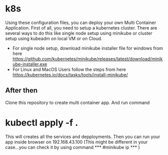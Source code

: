 # k8s
Using these configuration files, you can deploy your own Multi Container Application.
First of all, you need to setup a kubernetes cluster. There are several ways to do this like single node setup using minikube or cluster setup using kubeadm on local VM or on Cloud.
* For single node setup, download minikube installer file for windows from here https://github.com/kubernetes/minikube/releases/latest/download/minikube-installer.exe
* For Linux and MacOS Users follow the steps from here https://kubernetes.io/docs/tasks/tools/install-minikube/

## After then
Clone this repository to create multi container app. And run command
# kubectl apply -f .
This will creates all the services and depployments. Then you can run your app inside browser on 192.168.43.100 (This might be different in your case...you can check it by using command ***  #minikube ip  *** )
